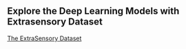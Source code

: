 ## Explore the Deep Learning Models with Extrasensory Dataset
[The ExtraSensory Dataset](http://extrasensory.ucsd.edu/) 
